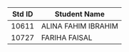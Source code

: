 |Std ID|Student Name|
|:-----:|---------------------|
|10611|ALINA FAHIM IBRAHIM|
|10727|FARIHA FAISAL|
